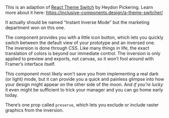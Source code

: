 This is an adaption of [React Theme Switch](https://github.com/Heydon/react-theme-switch) by Heydon Pickering. Learn more about it here: https://inclusive-components.design/a-theme-switcher/

It actually should be named “Instant Inverse Mode” but the marketing department won on this one.

The component provides you with a little icon button, which lets you quickly switch between the default view of your prototype and an inversed one. The inversion is done through CSS. Like many things in life, the exact translation of colors is beyond our immediate control. The inversion is only applied to preview and exports, not canvas, so it won’t fool around with Framer’s interface itself.

This component most likely won’t save you from implementing a real dark (or light) mode, but it can provide you a quick and painless glimpse into how your design might appear on the other side of the moon. And *if you’re lucky* it even might be sufficient to trick your manager and you can go home early today.

There’s one prop called `preserve`, which lets you exclude or include raster graphics from the inversion.